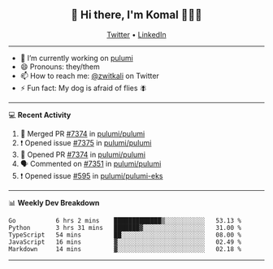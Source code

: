<h2 align="center"> 👋 Hi there, I'm Komal 🧑🏾‍💻 </h2>
<p align="center">
    <a href="https://twitter.com/zwitkali">Twitter</a> •
    <a href="https://www.linkedin.com/in/komal-ali/">LinkedIn</a>
</p>

--------

- 🔭 I’m currently working on [pulumi](https://github.com/pulumi/pulumi)
- 😄 Pronouns: they/them
- 📫 How to reach me: [@zwitkali](https://twitter.com/zwitkali) on Twitter
- ⚡ Fun fact: My dog is afraid of flies 🪰

--------
💻 **Recent Activity**

<!--START_SECTION:activity-->
1. 🎉 Merged PR [#7374](https://github.com/pulumi/pulumi/pull/7374) in [pulumi/pulumi](https://github.com/pulumi/pulumi)
2. ❗️ Opened issue [#7375](https://github.com/pulumi/pulumi/issues/7375) in [pulumi/pulumi](https://github.com/pulumi/pulumi)
3. 💪 Opened PR [#7374](https://github.com/pulumi/pulumi/pull/7374) in [pulumi/pulumi](https://github.com/pulumi/pulumi)
4. 🗣 Commented on [#7351](https://github.com/pulumi/pulumi/issues/7351) in [pulumi/pulumi](https://github.com/pulumi/pulumi)
5. ❗️ Opened issue [#595](https://github.com/pulumi/pulumi-eks/issues/595) in [pulumi/pulumi-eks](https://github.com/pulumi/pulumi-eks)
<!--END_SECTION:activity-->

--------

📊 **Weekly Dev Breakdown**
<!--START_SECTION:waka-->
```text
Go           6 hrs 2 mins    █████████████▒░░░░░░░░░░░   53.13 % 
Python       3 hrs 31 mins   ███████▓░░░░░░░░░░░░░░░░░   31.00 % 
TypeScript   54 mins         ██░░░░░░░░░░░░░░░░░░░░░░░   08.00 % 
JavaScript   16 mins         ▓░░░░░░░░░░░░░░░░░░░░░░░░   02.49 % 
Markdown     14 mins         ▓░░░░░░░░░░░░░░░░░░░░░░░░   02.18 % 
```
<!--END_SECTION:waka-->

--------